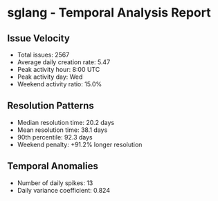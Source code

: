 # sglang - Temporal Analysis Report

## Issue Velocity
- Total issues: 2567
- Average daily creation rate: 5.47
- Peak activity hour: 8:00 UTC
- Peak activity day: Wed
- Weekend activity ratio: 15.0%

## Resolution Patterns
- Median resolution time: 20.2 days
- Mean resolution time: 38.1 days
- 90th percentile: 92.3 days
- Weekend penalty: +91.2% longer resolution

## Temporal Anomalies
- Number of daily spikes: 13
- Daily variance coefficient: 0.824
